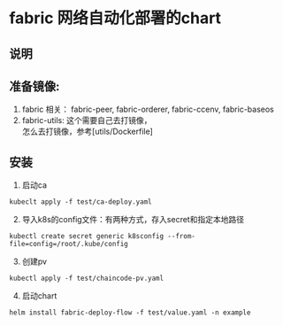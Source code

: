 # fabric 网络自动化部署的chart

## 说明


## 准备镜像:
1. fabric 相关： fabric-peer, fabric-orderer, fabric-ccenv, fabric-baseos
2. fabric-utils: 这个需要自己去打镜像，   
怎么去打镜像，参考[utils/Dockerfile]
  

## 安装
1. 启动ca
```
kubeclt apply -f test/ca-deploy.yaml
```
2. 导入k8s的config文件：有两种方式，存入secret和指定本地路径
```
kubectl create secret generic k8sconfig --from-file=config=/root/.kube/config
```
3. 创建pv
```
kubectl apply -f test/chaincode-pv.yaml
```
4. 启动chart
```
helm install fabric-deploy-flow -f test/value.yaml -n example
```
